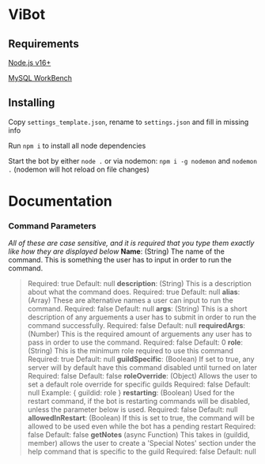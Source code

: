 # ViBot

## Requirements
[Node.js v16+](https://nodejs.org/en/)

[MySQL WorkBench](https://www.mysql.com/products/workbench/)

## Installing
Copy `settings_template.json`, rename to `settings.json` and fill in missing info

Run `npm i` to install all node dependencies

Start the bot by either `node .` or via nodemon: `npm i -g nodemon` and `nodemon .` (nodemon will hot reload on file changes)

# Documentation
### Command Parameters
*All of these are case sensitive, and it is required that you type them exactly like how they are displayed below*
**Name**: (String) The name of the command. This is something the user has to input in order to run the command.
> Required: true
> Default: null
**description**: (String) This is a description about what the command does.
> Required: true
> Default: null
**alias**: (Array) These are alternative names a user can input to run the command.
> Required: false
> Default: null
**args**: (String) This is a short description of any arguements a user has to submit in order to run the command successfully.
> Required: false
> Default: null
**requiredArgs**: (Number) This is the required amount of arguements any user has to pass in order to use the command.
> Required: false
> Default: 0
**role**: (String) This is the minimum role required to use this command
> Required: true
> Default: null
**guildSpecific**: (Boolean) If set to true, any server will by default have this command disabled until turned on later
> Required: false
> Default: false
**roleOverride**: (Object) Allows the user to set a default role override for specific guilds
> Required: false
> Default: null
> Example: { guildid: role }
**restarting**: (Boolean) Used for the restart command, if the bot is restarting commands will be disabled, unless the parameter below is used.
> Required: false
> Default: null
**allowedInRestart**: (Boolean) If this is set to true, the command will be allowed to be used even while the bot has a pending restart
> Required: false
> Default: false
**getNotes** (async Function) This takes in (guildid, member) allows the user to create a 'Special Notes' section under the help command that is specific to the guild
> Required: false
> Default: null
